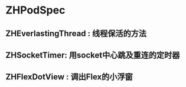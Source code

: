 # ZHPodSpec
## ZHEverlastingThread : 线程保活的方法
## ZHSocketTimer: 用socket中心跳及重连的定时器
## ZHFlexDotView : 调出Flex的小浮窗
